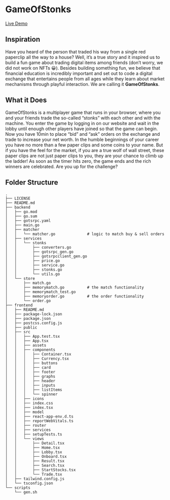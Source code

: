 # GameOfStonks

[Live Demo](TODO)

## Inspiration
Have you heard of the person that traded his way from a single red paperclip all the way to a house? Well, it’s a true story and it inspired us to build a fun game about trading digital items among friends (don’t worry, we did not work on NFTs 😀). Besides building something fun, we believe that financial education is incredibly important and set out to code a digital exchange that entertains people from all ages while they learn about market mechanisms through playful interaction. We are calling it **GameOfStonks**.

## What it Does
GameOfStonks is a multiplayer game that runs in your browser, where you and your friends trade the so-called “stonks” with each other and with the machine. You enter the game by logging in on our website and wait in the lobby until enough other players have joined so that the game can begin. Now you have 10min to place “bid” and “ask” orders on the exchange and trade to increase your net worth. In the humble beginnings of your career you have no more than a few paper clips and some coins to your name. But if you have the feel for the market, if you are a true wolf of wall street, these paper clips are not just paper clips to you, they are your chance to climb up the ladder! As soon as the timer hits zero, the game ends and the rich winners are celebrated. Are you up for the challenge?

## Folder Structure

```
.
├── LICENSE
├── README.md
├── backend
│   ├── go.mod
│   ├── go.sum
│   ├── gotsrpc.yaml
│   ├── main.go
│   ├── matcher
│   │   └── matcher.go              # logic to match buy & sell orders
│   ├── services
│   │   └── stonks
│   │       ├── converters.go
│   │       ├── gotsrpc_gen.go
│   │       ├── gotsrpcclient_gen.go
│   │       ├── price.go
│   │       ├── service.go
│   │       ├── stonks.go
│   │       └── utils.go
│   └── store
│       ├── match.go                    
│       ├── memorymatch.go          # the match functionality
│       ├── memorymatch_test.go
│       ├── memoryorder.go          # the order functionality
│       └── order.go
├── frontend
│   ├── README.md
│   ├── package-lock.json
│   ├── package.json
│   ├── postcss.config.js
│   ├── public
│   ├── src
│   │   ├── App.test.tsx
│   │   ├── App.tsx
│   │   ├── assets
│   │   ├── components
│   │   │   ├── Container.tsx
│   │   │   ├── Currency.tsx
│   │   │   ├── buttons
│   │   │   ├── card
│   │   │   ├── footer
│   │   │   ├── graphs
│   │   │   ├── header
│   │   │   ├── inputs
│   │   │   ├── listItems
│   │   │   └── spinner
│   │   ├── icons
│   │   ├── index.css
│   │   ├── index.tsx
│   │   ├── model
│   │   ├── react-app-env.d.ts
│   │   ├── reportWebVitals.ts
│   │   ├── router
│   │   ├── services
│   │   ├── setupTests.ts
│   │   └── views
│   │       ├── Detail.tsx
│   │       ├── Home.tsx
│   │       ├── Lobby.tsx
│   │       ├── Onboard.tsx
│   │       ├── Result.tsx
│   │       ├── Search.tsx
│   │       ├── StartStocks.tsx
│   │       └── Trade.tsx
│   ├── tailwind.config.js
│   └── tsconfig.json
└── scripts
    └── gen.sh
```